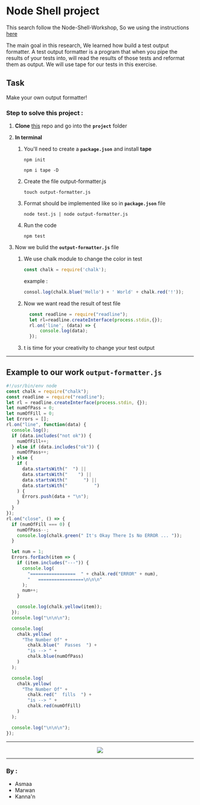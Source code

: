 # Node Shell project

This search follow the Node-Shell-Workshop, So we using the instructions [here](https://github.com/foundersandcoders/Node-Shell-Workshop/blob/master/PROJECT.md)

The main goal in this research, We learned how build a test output formatter.
A test output formatter is a program that when you pipe the results of your tests into, will read the results of those tests and reformat them as output. We will use tape for our tests in this exercise.

## Task
Make your own output formatter!

### Step to solve this project :

1. **Clone** [this](https://github.com/foundersandcoders/Node-Shell-Workshop) repo and go into the **`project`** folder
2. **In terminal**
    1. You'll need to create a **`package.json`** and install **tape**
    
         ~~~
         npm init
         ~~~
         ~~~
         npm i tape -D 
         ~~~

   2. Create the file output-formatter.js

       ~~~
       touch output-formatter.js
       ~~~
  
   3. Format should be implemented like so  in **`package.json`** file

       ~~~
       node test.js | node output-formatter.js
       ~~~
    
   4. Run the code   
   
      ~~~
      npm test
      ~~~

3. Now we bulid the **`output-formatter.js`** file
   
   1. We use chalk module to change the color in test
      ```javascript
      const chalk = require('chalk');
      ```
      example : 
      ```javascript
      consol.log(chalk.blue('Hello') + ' World' + chalk.red('!'));
      ```
    2. Now we want read the result of test file
          ```javascript
            const readline = require("readline");
            let rl=readline.createInterface(process.stdin,{});
            rl.on('line', (data) => {
                console.log(data);
            });
          ```
    3. t is time for your creativity to change your test output
    
--- 
    
## Example to our work **`output-formatter.js`**

```javascript
#!/usr/bin/env node
const chalk = require("chalk");
const readline = require("readline");
let rl = readline.createInterface(process.stdin, {});
let numOfPass = 0;
let numOfFill = 0;
let Errors = [];
rl.on("line", function(data) {
  console.log();
  if (data.includes("not ok")) {
    numOfFill++;
  } else if (data.includes("ok")) {
    numOfPass++;
  } else {
    if (
      data.startsWith("  ") ||
      data.startsWith("    ") ||
      data.startsWith("      ") ||
      data.startsWith("          ")
    ) {
      Errors.push(data + "\n");
    }
  }
});
rl.on("close", () => {
  if (numOfFill === 0) {
    numOfPass--;
    console.log(chalk.green(" It's Okay There Is No ERROR ... "));
  }

  let num = 1;
  Errors.forEach(item => {
    if (item.includes("---")) {
      console.log(
        "=================  " + chalk.red("ERROR" + num),
        "   =================\n\n\n"
      );
      num++;
    }

    console.log(chalk.yellow(item));
  });
  console.log("\n\n\n");

  console.log(
    chalk.yellow(
      "The Number Of" +
        chalk.blue("  Passes  ") +
        "is --> " +
        chalk.blue(numOfPass)
    )
  );

  console.log(
    chalk.yellow(
      "The Number Of" +
        chalk.red("  fills  ") +
        "is --> " +
        chalk.red(numOfFill)
    )
  );

  console.log("\n\n\n");
});

```

---
<p align="center">
    <img  src="http://www4.0zz0.com/2018/07/30/15/629911310.png">
</p>

---

### By : 
* Asmaa
* Marwan
* Kanna'n
    
